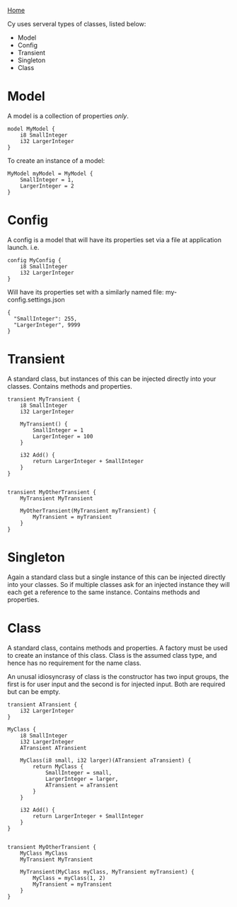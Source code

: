 [Home](index.md)

Cy uses serveral types of classes, listed below:
- Model
- Config
- Transient
- Singleton
- Class


# Model

A model is a collection of properties *only*.

```
model MyModel {
    i8 SmallInteger
    i32 LargerInteger
}
```

To create an instance of a model:

```
MyModel myModel = MyModel {
    SmallInteger = 1,
    LargerInteger = 2
}
```


# Config

A config is a model that will have its properties set via a file at application launch. i.e.

```
config MyConfig {
    i8 SmallInteger
    i32 LargerInteger
}
```

Will have its properties set with a similarly named file:
my-config.settings.json

```
{
  "SmallInteger": 255,
  "LargerInteger", 9999
}
```


# Transient
A standard class, but instances of this can be injected directly into your classes. Contains methods and properties.

```
transient MyTransient {
    i8 SmallInteger
    i32 LargerInteger

    MyTransient() {
        SmallInteger = 1
        LargerInteger = 100
    }

    i32 Add() {
        return LargerInteger + SmallInteger
    }
}


transient MyOtherTransient {
    MyTransient MyTransient

    MyOtherTransient(MyTransient myTransient) {
        MyTransient = myTransient
    }
}
```

# Singleton

Again a standard class but a single instance of this can be injected directly into your classes. So if multiple classes ask for an injected instance they will each get a reference to the same instance. Contains methods and properties.


# Class

A standard class, contains methods and properties. A factory must be used to create an instance of this class. Class is the assumed class type, and hence has no requirement for the name class.

An unusal idiosyncrasy of class is the constructor has two input groups, the first is for user input and the second is for injected input. Both are required but can be empty.

```
transient ATransient {
    i32 LargerInteger
}

MyClass {
    i8 SmallInteger
    i32 LargerInteger
    ATransient ATransient

    MyClass(i8 small, i32 larger)(ATransient aTransient) {
        return MyClass {
            SmallInteger = small,
            LargerInteger = larger,
            ATransient = aTransient
        }
    }

    i32 Add() {
        return LargerInteger + SmallInteger
    }
}


transient MyOtherTransient {
    MyClass MyClass
    MyTransient MyTransient

    MyTransient(MyClass myClass, MyTransient myTransient) {
        MyClass = myClass(1, 2)
        MyTransient = myTransient
    }
}
```
